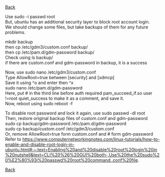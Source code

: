 ﻿[Back](..)

Use sudo -i passwd root\
But, ubuntu has an additional security layer to block root account login.\
We should change some files, but take backups of them for any future problems.

mkdir backup\
then cp /etc/gdm3/custom.conf backup/\
then cp /etc/pam.d/gdm-password backup/\
Check using ls backup/\
if there are custom.conf and gdm-password in backup, it is a success

Now, use sudo nano /etc/gdm3/custom.conf\
Type AllowRoot=true between [security] and [xdmcp]\
Save it using ^o and enter then ^x\
sudo nano /etc/pam.d/gdm-password\
Here, put # in the third line before auth required pam_succeed_if.so user !=root quiet_success to make it as a comment, and save it.\
Now, reboot using sudo reboot -f

To disable root password and lock it again, use sudo passwd -dl root\
Then, restore original backup files of custom.conf and gdm-password\
sudo cp backup/gdm-password /etc/pam.d/gdm-password\
sudo cp backup/custom.conf /etc/gdm3/custom.conf\
Or, remove AllowRoot=true form custom.conf and # form gdm-password\
Refer to 
https://www.computernetworkingnotes.com/linux-tutorials/how-to-enable-and-disable-root-login-in-ubuntu.html#:~:text=Enabling%20and%20disable%20root%20login%20in%20nutshell&text=CLI%20%26%20GUI%20both-,Use%20the%20sudo%20%E2%80%93i%20passwd%20root%20command.,conf%20file.

[Back](..)
